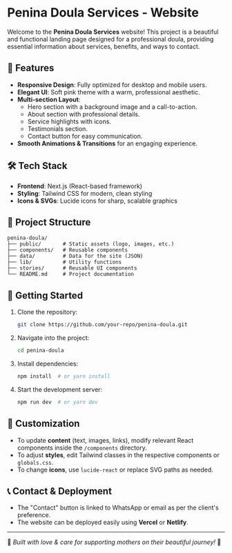 # Penina Doula Services - Website

Welcome to the **Penina Doula Services** website! This project is a beautiful and functional landing page designed for a professional doula, providing essential information about services, benefits, and ways to contact.

## 🌟 Features
- **Responsive Design**: Fully optimized for desktop and mobile users.
- **Elegant UI**: Soft pink theme with a warm, professional aesthetic.
- **Multi-section Layout**:
  - Hero section with a background image and a call-to-action.
  - About section with professional details.
  - Service highlights with icons.
  - Testimonials section.
  - Contact button for easy communication.
- **Smooth Animations & Transitions** for an engaging experience.

## 🛠️ Tech Stack
- **Frontend**: Next.js (React-based framework)
- **Styling**: Tailwind CSS for modern, clean styling
- **Icons & SVGs**: Lucide icons for sharp, scalable graphics

## 📂 Project Structure
```
penina-doula/
├── public/       # Static assets (logo, images, etc.)
├── components/   # Reusable components
├── data/         # Data for the site (JSON)
├── lib/          # Utility functions
├── stories/      # Reusable UI components
└── README.md     # Project documentation
```

## 🚀 Getting Started
1. Clone the repository:
   ```sh
   git clone https://github.com/your-repo/penina-doula.git
   ```
2. Navigate into the project:
   ```sh
   cd penina-doula
   ```
3. Install dependencies:
   ```sh
   npm install  # or yarn install
   ```
4. Start the development server:
   ```sh
   npm run dev  # or yarn dev
   ```

## 📌 Customization
- To update **content** (text, images, links), modify relevant React components inside the `/components` directory.
- To adjust **styles**, edit Tailwind classes in the respective components or `globals.css`.
- To change **icons**, use `lucide-react` or replace SVG paths as needed.

## 📞 Contact & Deployment
- The "Contact" button is linked to WhatsApp or email as per the client's preference.
- The website can be deployed easily using **Vercel** or **Netlify**.

---
🔹 *Built with love & care for supporting mothers on their beautiful journey!* 💖

